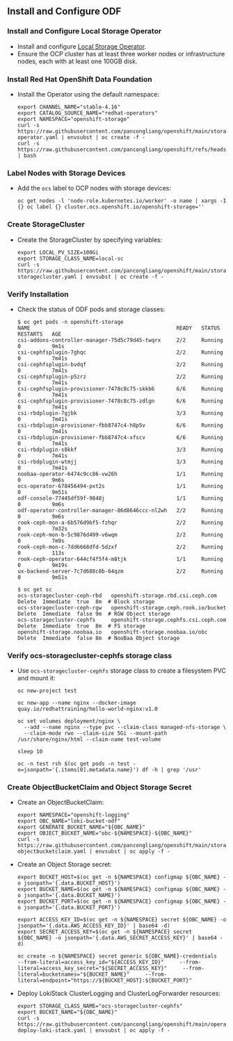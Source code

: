 ## Install and Configure ODF

### Install and Configure Local Storage Operator
- Install and configure [Local Storage Operator](https://github.com/pancongliang/openshift/blob/main/storage/local-sc/readme.md).
- Ensure the OCP cluster has at least three worker nodes or infrastructure nodes, each with at least one 100GB disk.

### Install Red Hat OpenShift Data Foundation
- Install the Operator using the default namespace:
  ```
  export CHANNEL_NAME="stable-4.16"
  export CATALOG_SOURCE_NAME="redhat-operators"
  export NAMESPACE="openshift-storage"
  curl -s https://raw.githubusercontent.com/pancongliang/openshift/main/storage/odf/01-operator.yaml | envsubst | oc create -f -
  curl -s https://raw.githubusercontent.com/pancongliang/openshift/refs/heads/main/operator/approve_ip.sh | bash
  ```

### Label Nodes with Storage Devices
- Add the `ocs` label to OCP nodes with storage devices:
  ```
  oc get nodes -l 'node-role.kubernetes.io/worker' -o name | xargs -I {} oc label {} cluster.ocs.openshift.io/openshift-storage=''
  ```

### Create StorageCluster
- Create the StorageCluster by specifying variables:
  ```
  export LOCAL_PV_SIZE=100Gi
  export STORAGE_CLASS_NAME=local-sc
  curl -s https://raw.githubusercontent.com/pancongliang/openshift/main/storage/odf/02-storagecluster.yaml | envsubst | oc create -f -
  ```

### Verify Installation
- Check the status of ODF pods and storage classes:
  ```
  $ oc get pods -n openshift-storage
  NAME                                               READY   STATUS    RESTARTS   AGE
  csi-addons-controller-manager-75d5c79d45-twqrx     2/2     Running   0          9m1s
  csi-cephfsplugin-7ghqc                             2/2     Running   0          7m41s
  csi-cephfsplugin-bvdqf                             2/2     Running   0          7m41s
  csi-cephfsplugin-p5zrz                             2/2     Running   0          7m41s
  csi-cephfsplugin-provisioner-7478c8c75-skkb6       6/6     Running   0          7m41s
  csi-cephfsplugin-provisioner-7478c8c75-zdlgn       6/6     Running   0          7m41s
  csi-rbdplugin-7gjbk                                3/3     Running   0          7m41s
  csi-rbdplugin-provisioner-fbb8747c4-h8p5v          6/6     Running   0          7m41s
  csi-rbdplugin-provisioner-fbb8747c4-xfscv          6/6     Running   0          7m41s
  csi-rbdplugin-s8kkf                                3/3     Running   0          7m41s
  csi-rbdplugin-wtmjj                                3/3     Running   0          7m41s
  noobaa-operator-6474c9cc86-vw26h                   1/1     Running   0          9m6s
  ocs-operator-678456494-pxt2s                       1/1     Running   0          9m51s
  odf-console-77445df59f-9848j                       1/1     Running   0          9m6s
  odf-operator-controller-manager-86d8646ccc-nl2wh   2/2     Running   0          9m6s
  rook-ceph-mon-a-6b576d9bf5-fzhqr                   2/2     Running   0          7m32s
  rook-ceph-mon-b-5c9876d499-v6wqm                   2/2     Running   0          7m9s
  rook-ceph-mon-c-7dd6668dfd-5dzxf                   2/2     Running   0          113s
  rook-ceph-operator-644cf4f5f4-m8tjk                1/1     Running   0          9m19s
  ux-backend-server-7c7d688c8b-64qzm                 2/2     Running   0          9m51s

  $ oc get sc
  ocs-storagecluster-ceph-rbd   openshift-storage.rbd.csi.ceph.com      Delete  Immediate  true  8m  # Block storage
  ocs-storagecluster-ceph-rgw   openshift-storage.ceph.rook.io/bucket   Delete  Immediate  false 9m  # RGW Object storage
  ocs-storagecluster-cephfs     openshift-storage.cephfs.csi.ceph.com   Delete  Immediate  true  8m  # FS storage
  openshift-storage.noobaa.io   openshift-storage.noobaa.io/obc         Delete  Immediate  false 8m  # NooBaa Object storage
  ```

### Verify ocs-storagecluster-cephfs storage class
- Use `ocs-storagecluster-cephfs` storage class to create a filesystem PVC and mount it:
  ```
  oc new-project test

  oc new-app --name nginx --docker-image quay.io/redhattraining/hello-world-nginx:v1.0

  oc set volumes deployment/nginx \
    --add --name nginx --type pvc --claim-class managed-nfs-storage \
    --claim-mode rwo --claim-size 5Gi --mount-path /usr/share/nginx/html --claim-name test-volume

  sleep 10
  
  oc -n test rsh $(oc get pods -n test -o=jsonpath='{.items[0].metadata.name}') df -h | grep '/usr'
  ```

### Create ObjectBucketClaim and Object Storage Secret
- Create an ObjectBucketClaim:
  ```
  export NAMESPACE="openshift-logging"
  export OBC_NAME="loki-bucket-odf"
  export GENERATE_BUCKET_NAME="${OBC_NAME}"
  export OBJECT_BUCKET_NAME="obc-${NAMESPACE}-${OBC_NAME}"
  curl -s https://raw.githubusercontent.com/pancongliang/openshift/main/storage/odf/03-objectbucketclaim.yaml | envsubst | oc apply -f -
  ```

- Create an Object Storage secret:
  ```
  export BUCKET_HOST=$(oc get -n ${NAMESPACE} configmap ${OBC_NAME} -o jsonpath='{.data.BUCKET_HOST}')
  export BUCKET_NAME=$(oc get -n ${NAMESPACE} configmap ${OBC_NAME} -o jsonpath='{.data.BUCKET_NAME}')
  export BUCKET_PORT=$(oc get -n ${NAMESPACE} configmap ${OBC_NAME} -o jsonpath='{.data.BUCKET_PORT}')

  export ACCESS_KEY_ID=$(oc get -n ${NAMESPACE} secret ${OBC_NAME} -o jsonpath='{.data.AWS_ACCESS_KEY_ID}' | base64 -d)
  export SECRET_ACCESS_KEY=$(oc get -n ${NAMESPACE} secret ${OBC_NAME} -o jsonpath='{.data.AWS_SECRET_ACCESS_KEY}' | base64 -d)

  oc create -n ${NAMESPACE} secret generic ${OBC_NAME}-credentials     --from-literal=access_key_id="${ACCESS_KEY_ID}"     --from-literal=access_key_secret="${SECRET_ACCESS_KEY}"     --from-literal=bucketnames="${BUCKET_NAME}"     --from-literal=endpoint="https://${BUCKET_HOST}:${BUCKET_PORT}"
  ```

- Deploy LokiStack ClusterLogging and ClusterLogForwarder resources:
  ```
  export STORAGE_CLASS_NAME="ocs-storagecluster-cephfs"
  export BUCKET_NAME="${OBC_NAME}"
  curl -s https://raw.githubusercontent.com/pancongliang/openshift/main/operator/logging/lokistack/03-deploy-loki-stack.yaml | envsubst | oc apply -f -
  ```
